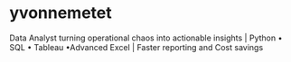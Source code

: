 # yvonnemetet
Data Analyst turning operational chaos into actionable insights | Python • SQL • Tableau •Advanced Excel | Faster reporting and Cost savings 
